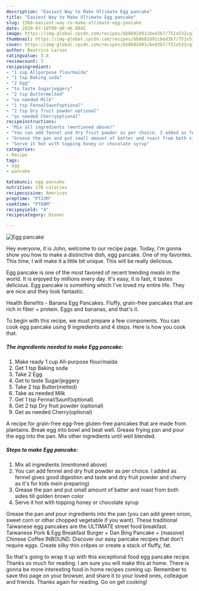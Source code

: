 ```yaml
---
description: "Easiest Way to Make Ultimate Egg pancake"
title: "Easiest Way to Make Ultimate Egg pancake"
slug: 1568-easiest-way-to-make-ultimate-egg-pancake
date: 2020-07-10T00:40:46.084Z
image: https://img-global.cpcdn.com/recipes/bb8b82d91cbed3b7/751x532cq70/egg-pancake-recipe-main-photo.jpg
thumbnail: https://img-global.cpcdn.com/recipes/bb8b82d91cbed3b7/751x532cq70/egg-pancake-recipe-main-photo.jpg
cover: https://img-global.cpcdn.com/recipes/bb8b82d91cbed3b7/751x532cq70/egg-pancake-recipe-main-photo.jpg
author: Beatrice Larson
ratingvalue: 3.8
reviewcount: 3
recipeingredient:
- "1 cup Allpurpose flourmaida"
- "1 tsp Baking soda"
- "2 Egg"
- "to taste Sugarjeggery"
- "2 tsp Buttermelted"
- "as needed Milk"
- "1 tsp FennalSaunfoptional"
- "2 tsp Dry fruit powder optional"
- "as needed Cherryoptional"
recipeinstructions:
- "Mix all ingredients (mentioned above)"
- "You can add fennel and dry fruit powder as per choice. I added as fennel gives good digestion and taste and dry fruit powder and cherry as it&#39;s for kids mein preparing)"
- "Grease the pan and put small amount of batter and roast from both sides till golden brown color"
- "Serve it hot with topping honey or chocolate syrup"
categories:
- Recipe
tags:
- egg
- pancake

katakunci: egg pancake 
nutrition: 178 calories
recipecuisine: American
preptime: "PT23M"
cooktime: "PT60M"
recipeyield: "4"
recipecategory: Dinner

---
```



![Egg pancake](https://img-global.cpcdn.com/recipes/bb8b82d91cbed3b7/751x532cq70/egg-pancake-recipe-main-photo.jpg)

Hey everyone, it is John, welcome to our recipe page. Today, I'm gonna show you how to make a distinctive dish, egg pancake. One of my favorites. This time, I will make it a little bit unique. This will be really delicious.

Egg pancake is one of the most favored of recent trending meals in the world. It is enjoyed by millions every day. It's easy, it is fast, it tastes delicious. Egg pancake is something which I've loved my entire life. They are nice and they look fantastic.

Health Benefits - Banana Egg Pancakes. Fluffy, grain-free pancakes that are rich in fiber + protein. Eggs and bananas, and that&#39;s it.


To begin with this recipe, we must prepare a few components. You can cook egg pancake using 9 ingredients and 4 steps. Here is how you cook that.

<!--inarticleads1-->

##### The ingredients needed to make Egg pancake:

1. Make ready 1 cup All-purpose flour/maida
1. Get 1 tsp Baking soda
1. Take 2 Egg
1. Get to taste Sugar/jeggery
1. Take 2 tsp Butter(melted)
1. Take as needed Milk
1. Get 1 tsp Fennal/Saunf(optional)
1. Get 2 tsp Dry fruit powder (optional)
1. Get as needed Cherry(optional)


A recipe for grain-free egg-free gluten-free pancakes that are made from plantains. Break egg into bowl and beat well. Grease frying pan and pour the egg into the pan. Mix other ingredients until well blended. 

<!--inarticleads2-->

##### Steps to make Egg pancake:

1. Mix all ingredients (mentioned above)
1. You can add fennel and dry fruit powder as per choice. I added as fennel gives good digestion and taste and dry fruit powder and cherry as it&#39;s for kids mein preparing)
1. Grease the pan and put small amount of batter and roast from both sides till golden brown color
1. Serve it hot with topping honey or chocolate syrup


Grease the pan and pour ingredients into the pan (you can add green onion, sweet corn or other chopped vegetable if you want). These traditional Taiwanese egg pancakes are the ULTIMATE street food breakfast. Taiwanese Pork &amp; Egg Breakfast Burger + Dan Bing Pancake + (massive) Chinese Coffee INBOUND. Discover our easy pancake recipes that don&#39;t require eggs. Create silky thin crêpes or create a stack of fluffy, fat. 

So that's going to wrap it up with this exceptional food egg pancake recipe. Thanks so much for reading. I am sure you will make this at home. There is gonna be more interesting food in home recipes coming up. Remember to save this page on your browser, and share it to your loved ones, colleague and friends. Thanks again for reading. Go on get cooking!
